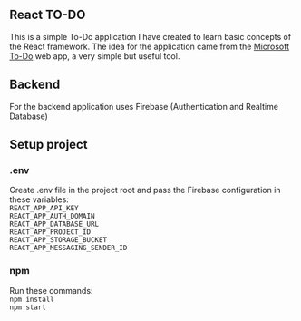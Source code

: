 ## React TO-DO

This is a simple To-Do application I have created to learn basic concepts of the React framework. The idea for the application came from the [Microsoft To-Do](https://todo.microsoft.com/) web app, a very simple but useful tool.

## Backend

For the backend application uses Firebase (Authentication and Realtime Database)

## Setup project

### .env

Create .env file in the project root and pass the Firebase configuration in these variables:  
`REACT_APP_API_KEY`  
`REACT_APP_AUTH_DOMAIN`  
`REACT_APP_DATABASE_URL`  
`REACT_APP_PROJECT_ID`  
`REACT_APP_STORAGE_BUCKET`  
`REACT_APP_MESSAGING_SENDER_ID`

### npm

Run these commands:  
`npm install`  
`npm start`
